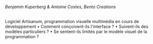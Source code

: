 ###### Benjamin Kuperberg & Antoine Costes, Bento Creations
Logiciel Artisanum, programmation visuelle multimédia en cours de développement
• Comment conçoivent-ils l'interface ?
• Suivent-ils des modèles particuliers ?
• Se sentent-ils limités par le modèle visuel de la programmation ?